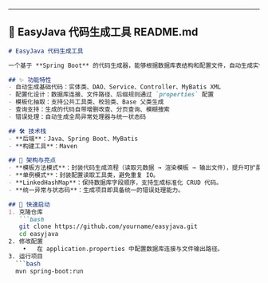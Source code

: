 ---

## 📌 EasyJava 代码生成工具 README.md

```markdown
# EasyJava 代码生成工具

一个基于 **Spring Boot** 的代码生成器，能够根据数据库表结构和配置文件，自动生成实体类、DAO、Service、Controller、MyBatis XML 映射文件，大幅提升开发效率。

## ✨ 功能特性
- 自动生成基础代码：实体类、DAO、Service、Controller、MyBatis XML
- 配置化设计：数据库连接、文件路径、后缀规则通过 `properties` 配置
- 模板化抽取：支持公共工具类、校验类、Base 父类生成
- 查询支持：生成的代码自带增删改查、分页查询、模糊搜索
- 错误处理：自动生成全局异常处理器与统一状态码

## 🛠️ 技术栈
- **后端**：Java、Spring Boot、MyBatis  
- **构建工具**：Maven  

## 🔑 架构与亮点
- **模板方法模式**：封装代码生成流程（读取元数据 → 渲染模板 → 输出文件），提升可扩展性。  
- **单例模式**：封装配置读取工具类，避免重复 IO。  
- **LinkedHashMap**：保持数据库字段顺序，支持生成标准化 CRUD 代码。  
- **统一异常与状态码**：生成项目即具备统一的错误处理能力。  

## 🚀 快速启动
1. 克隆仓库  
   ```bash
   git clone https://github.com/yourname/easyjava.git
   cd easyjava
2. 修改配置
	•	在 application.properties 中配置数据库连接与文件输出路径。
3. 运行项目
  ```bash
  mvn spring-boot:run
